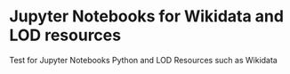 # Jupyter Notebooks for Wikidata and LOD resources

Test for Jupyter Notebooks Python and LOD Resources such as Wikidata
